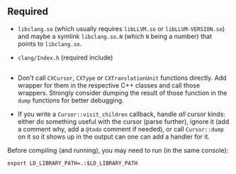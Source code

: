 

## Required

- `libclang.so` (which usually requires `libLLVM.so` or `libLLVM-VERSION.so`) and maybe a symlink `libclang.so.N` (which `N` being a number) that points to `libclang.so`.

-  `clang/Index.h` (required include)

##


- Don't call `CXCursor`, `CXType` or `CXTranslationUnit` functions directly. Add wrapper for them in the respective C++ classes and call those wrappers. Strongly consider dumping the result of those function in the `dump` functions for better debugging.

- If you write a `Cursor::visit_children` callback, handle *all* cursor kinds: either do something useful with the cursor (parse further), ignore it (add a comment why, add a `@todo` comment if needed), or call `Cursor::dump` on it so it shows up in the output can one can add a handler for it.



Before compiling (and running), you may need to run (in the same console):
```SH
export LD_LIBRARY_PATH=.:$LD_LIBRARY_PATH
```
